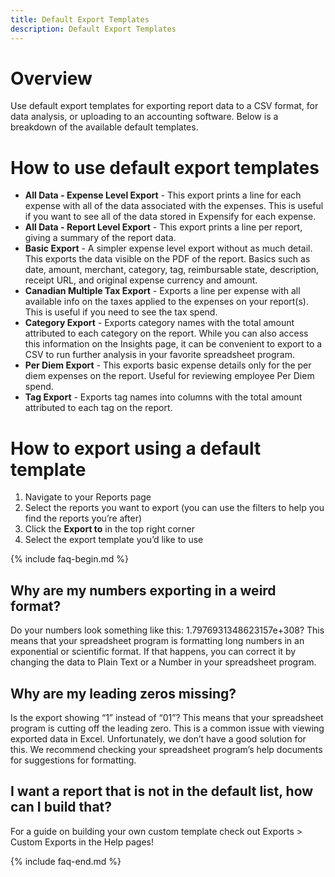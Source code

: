 ```yaml
---
title: Default Export Templates
description: Default Export Templates
---
```

# Overview
Use default export templates for exporting report data to a CSV format, for data analysis, or  uploading to an accounting software.
Below is a breakdown of the available default templates.
# How to use default export templates
- **All Data - Expense Level Export** - This export prints a line for each expense with all of the data associated with the expenses. This is useful if you want to see all of the data stored in Expensify for each expense.
- **All Data - Report Level Export** - This export prints a line per report, giving a summary of the report data.
- **Basic Export** - A simpler expense level export without as much detail. This exports the data visible on the PDF of the report. Basics such as date, amount, merchant, category, tag, reimbursable state, description, receipt URL, and original expense currency and amount.
- **Canadian Multiple Tax Export** - Exports a line per expense with all available info on the taxes applied to the expenses on your report(s). This is useful if you need to see the tax spend.
- **Category Export** - Exports category names with the total amount attributed to each category on the report. While you can also access this information on the Insights page, it can be convenient to export to a CSV to run further analysis in your favorite spreadsheet program.
- **Per Diem Export** - This exports basic expense details only for the per diem expenses on the report. Useful for reviewing employee Per Diem spend. 
- **Tag Export** - Exports tag names into columns with the  total amount attributed to each tag on the report. 

# How to export using a default template
1. Navigate to your Reports page
2. Select the reports you want to export (you can use the filters to help you find the reports you’re after)
3. Click the **Export to** in the top right corner
4. Select the export template you’d like to use

{% include faq-begin.md %}
## Why are my numbers exporting in a weird format? 
Do your numbers look something like this: 1.7976931348623157e+308? This means that your spreadsheet program is formatting long numbers in an exponential or scientific format. If that happens, you can correct it by changing the data to Plain Text or a Number in your spreadsheet program. 
## Why are my leading zeros missing?
Is the export showing “1” instead of “01”? This means that your spreadsheet program is cutting off the leading zero. This is a common issue with viewing exported data in Excel. Unfortunately, we don’t have a good solution for this. We recommend checking your spreadsheet program’s help documents for suggestions for formatting.
## I want a report that is not in the default list, how can I build that?
For a guide on building your own custom template check out Exports > Custom Exports in the Help pages!

{% include faq-end.md %}
